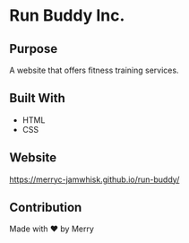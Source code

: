 # Run Buddy Inc.

## Purpose
A website that offers fitness training services.

## Built With
* HTML
* CSS

## Website
https://merryc-jamwhisk.github.io/run-buddy/

## Contribution
Made with ❤️ by Merry

